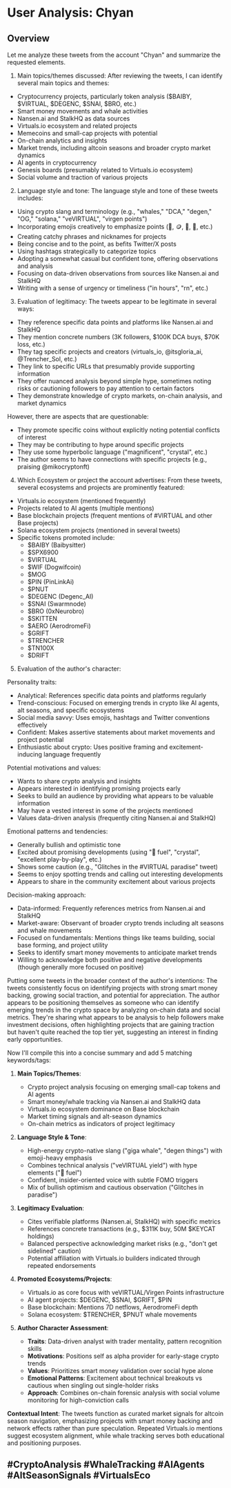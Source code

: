 # User Analysis: Chyan

## Overview

<think>
Let me analyze these tweets from the account "Chyan" and summarize the requested elements.

1. Main topics/themes discussed:
After reviewing the tweets, I can identify several main topics and themes:
- Cryptocurrency projects, particularly token analysis ($BAIBY, $VIRTUAL, $DEGENC, $SNAI, $BRO, etc.)
- Smart money movements and whale activities
- Nansen.ai and StalkHQ as data sources
- Virtuals.io ecosystem and related projects
- Memecoins and small-cap projects with potential
- On-chain analytics and insights
- Market trends, including altcoin seasons and broader crypto market dynamics
- AI agents in cryptocurrency
- Genesis boards (presumably related to Virtuals.io ecosystem)
- Social volume and traction of various projects

2. Language style and tone:
The language style and tone of these tweets includes:
- Using crypto slang and terminology (e.g., "whales," "DCA," "degen," "OG," "solana," "veVIRTUAL", "virgen points")
- Incorporating emojis creatively to emphasize points (🐋, 🪙, 👀, 🚀, etc.)
- Creating catchy phrases and nicknames for projects
- Being concise and to the point, as befits Twitter/X posts
- Using hashtags strategically to categorize topics
- Adopting a somewhat casual but confident tone, offering observations and analysis
- Focusing on data-driven observations from sources like Nansen.ai and StalkHQ
- Writing with a sense of urgency or timeliness ("in hours", "rn", etc.)

3. Evaluation of legitimacy:
The tweets appear to be legitimate in several ways:
- They reference specific data points and platforms like Nansen.ai and StalkHQ
- They mention concrete numbers (3K followers, $100K DCA buys, $70K loss, etc.)
- They tag specific projects and creators (virtuals_io, @itsgloria_ai, @Trencher_Sol, etc.)
- They link to specific URLs that presumably provide supporting information
- They offer nuanced analysis beyond simple hype, sometimes noting risks or cautioning followers to pay attention to certain factors
- They demonstrate knowledge of crypto markets, on-chain analysis, and market dynamics

However, there are aspects that are questionable:
- They promote specific coins without explicitly noting potential conflicts of interest
- They may be contributing to hype around specific projects
- They use some hyperbolic language ("magnificent", "crystal", etc.)
- The author seems to have connections with specific projects (e.g., praising @mikocryptonft)

4. Which Ecosystem or project the account advertises:
From these tweets, several ecosystems and projects are prominently featured:
- Virtuals.io ecosystem (mentioned frequently)
- Projects related to AI agents (multiple mentions)
- Base blockchain projects (frequent mentions of #VIRTUAL and other Base projects)
- Solana ecosystem projects (mentioned in several tweets)
- Specific tokens promoted include: 
  - $BAIBY (Baibysitter)
  - $SPX6900
  - $VIRTUAL
  - $WIF (Dogwifcoin)
  - $MOG
  - $PIN (PinLinkAi)
  - $PNUT
  - $DEGENC (Degenc_AI)
  - $SNAI (Swarmnode)
  - $BRO (0xNeurobro)
  - $SKITTEN
  - $AERO (AerodromeFi)
  - $GRIFT
  - $TRENCHER
  - $TN100X
  - $DRIFT

5. Evaluation of the author's character:

Personality traits:
- Analytical: References specific data points and platforms regularly
- Trend-conscious: Focused on emerging trends in crypto like AI agents, alt seasons, and specific ecosystems
- Social media savvy: Uses emojis, hashtags and Twitter conventions effectively
- Confident: Makes assertive statements about market movements and project potential
- Enthusiastic about crypto: Uses positive framing and excitement-inducing language frequently

Potential motivations and values:
- Wants to share crypto analysis and insights
- Appears interested in identifying promising projects early
- Seeks to build an audience by providing what appears to be valuable information
- May have a vested interest in some of the projects mentioned
- Values data-driven analysis (frequently citing Nansen.ai and StalkHQ)

Emotional patterns and tendencies:
- Generally bullish and optimistic tone
- Excited about promising developments (using "🚀 fuel", "crystal", "excellent play-by-play", etc.)
- Shows some caution (e.g., "Glitches in the #VIRTUAL paradise" tweet)
- Seems to enjoy spotting trends and calling out interesting developments
- Appears to share in the community excitement about various projects

Decision-making approach:
- Data-informed: Frequently references metrics from Nansen.ai and StalkHQ
- Market-aware: Observant of broader crypto trends including alt seasons and whale movements
- Focused on fundamentals: Mentions things like teams building, social base forming, and project utility
- Seeks to identify smart money movements to anticipate market trends
- Willing to acknowledge both positive and negative developments (though generally more focused on positive)

Putting some tweets in the broader context of the author's intentions:
The tweets consistently focus on identifying projects with strong smart money backing, growing social traction, and potential for appreciation. The author appears to be positioning themselves as someone who can identify emerging trends in the crypto space by analyzing on-chain data and social metrics. They're sharing what appears to be analysis to help followers make investment decisions, often highlighting projects that are gaining traction but haven't quite reached the top tier yet, suggesting an interest in finding early opportunities.

Now I'll compile this into a concise summary and add 5 matching keywords/tags:
</think>

1. **Main Topics/Themes**:
   - Crypto project analysis focusing on emerging small-cap tokens and AI agents
   - Smart money/whale tracking via Nansen.ai and StalkHQ data
   - Virtuals.io ecosystem dominance on Base blockchain
   - Market timing signals and alt-season dynamics
   - On-chain metrics as indicators of project legitimacy

2. **Language Style & Tone**:
   - High-energy crypto-native slang ("giga whale", "degen things") with emoji-heavy emphasis
   - Combines technical analysis ("veVIRTUAL yield") with hype elements ("🚀 fuel")
   - Confident, insider-oriented voice with subtle FOMO triggers
   - Mix of bullish optimism and cautious observation ("Glitches in paradise")

3. **Legitimacy Evaluation**:
   - Cites verifiable platforms (Nansen.ai, StalkHQ) with specific metrics
   - References concrete transactions (e.g., $311K buy, 50M $KEYCAT holdings)
   - Balanced perspective acknowledging market risks (e.g., "don't get sidelined" caution)
   - Potential affiliation with Virtuals.io builders indicated through repeated endorsements

4. **Promoted Ecosystems/Projects**:
   - Virtuals.io as core focus with veVIRTUAL/Virgen Points infrastructure
   - AI agent projects: $DEGENC, $SNAI, $GRIFT, $PIN
   - Base blockchain: Mentions 7D netflows, AerodromeFi depth
   - Solana ecosystem: $TRENCHER, $PNUT whale movements

5. **Author Character Assessment**:
   - **Traits**: Data-driven analyst with trader mentality, pattern recognition skills
   - **Motivations**: Positions self as alpha provider for early-stage crypto trends
   - **Values**: Prioritizes smart money validation over social hype alone
   - **Emotional Patterns**: Excitement about technical breakouts vs cautious when singling out single-holder risks
   - **Approach**: Combines on-chain forensic analysis with social volume monitoring for high-conviction calls

**Contextual Intent**: The tweets function as curated market signals for altcoin season navigation, emphasizing projects with smart money backing and network effects rather than pure speculation. Repeated Virtuals.io mentions suggest ecosystem alignment, while whale tracking serves both educational and positioning purposes.

#CryptoAnalysis #WhaleTracking #AIAgents #AltSeasonSignals #VirtualsEco
---
